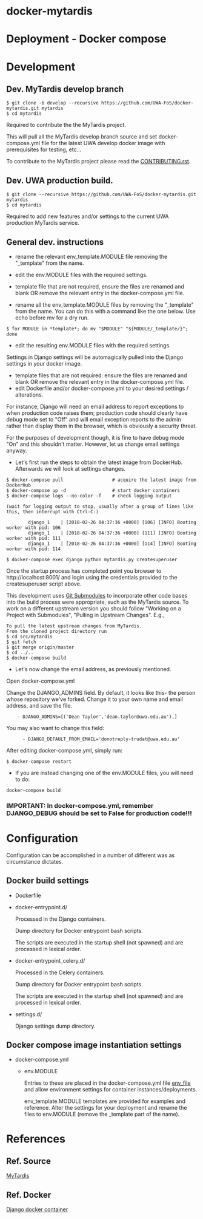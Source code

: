 # docker-mytardis

# Deployment - Docker compose

# Development

## Dev. MyTardis develop branch

```
$ git clone -b develop --recursive https://github.com/UWA-FoS/docker-mytardis.git mytardis
$ cd mytardis
```

Required to contribute the the MyTardis project.

This will pull all the MyTardis develop branch source and set docker-compose.yml file for the latest UWA develop docker image with prerequisites for testing, etc...

To contribute to the MyTardis project please read the [CONTRIBUTING.rst](https://github.com/mytardis/mytardis/blob/master/CONTRIBUTING.rst).

## Dev. UWA production build.

```
$ git clone --recursive https://github.com/UWA-FoS/docker-mytardis.git mytardis
$ cd mytardis
```

Required to add new features and/or settings to the current UWA production MyTardis service.

## General dev. instructions

* rename the relevant env_template.MODULE file removing the "_template" from the name.
* edit the env.MODULE files with the required settings.


* template file that are not required, ensure the files are renamed and blank OR remove the relevant entry in the docker-compose.yml file.
* rename all the env_template.MODULE files by removing the "_template" from the name.
You can do this with a command like the one below. Use echo before mv for a dry run.

```
$ for MODULE in *template*; do mv "$MODULE" "${MODULE/_template/}"; done
```

* edit the resulting env.MODULE files with the required settings.

Settings in Django settings will be automagically pulled into the Django settings in your docker image.

* template files that are not required: ensure the files are renamed and blank OR remove the relevant entry in the docker-compose.yml file.
* edit Dockerfile and/or docker-compose.yml to your desired settings / alterations.

For instance, Django will need an email address to report exceptions to when production code raises them; production code should clearly have debug mode set to "Off" and will email exception reports to the admin rather than display them in the browser, which is obviously a security threat.

For the purposes of development though, it is fine to have debug mode "On" and this shouldn't matter. However, let us change email settings anyway. 

* Let's first run the steps to obtain the latest image from DockerHub. Afterwards we will look at settings changes.


```
$ docker-compose pull                  # acquire the latest image from DockerHub
$ docker-compose up -d                 # start docker containers
$ docker-compose logs --no-color -f    # check logging output

(wait for logging output to stop, usually after a group of lines like this, then interrupt with Ctrl-C:)

        django_1    | [2018-02-26 04:37:36 +0000] [106] [INFO] Booting worker with pid: 106
        django_1    | [2018-02-26 04:37:36 +0000] [111] [INFO] Booting worker with pid: 111
        django_1    | [2018-02-26 04:37:36 +0000] [114] [INFO] Booting worker with pid: 114

$ docker-compose exec django python mytardis.py createsuperuser
```

Once the startup process has completed point you browser to http://localhost:8001/ and login using the credentials provided to the createsuperuser script above.

This development uses [Git Submodules](https://git-scm.com/book/en/v2/Git-Tools-Submodules) to incorporate other code bases into the build process were appropriate, such as the MyTardis source. To work on a different upstream version you should follow "Working on a Project with Submodules", "Pulling in Upstream Changes". E.g.,

```
To pull the latest upstream changes from MyTardis.
From the cloned project directory run
$ cd src/mytardis
$ git fetch
$ git merge origin/master
$ cd ../..
$ docker-compose build
```

* Let's now change the email address, as previously mentioned.

Open docker-compose.yml

Change the DJANGO_ADMINS field. By default, it looks like this- the person whose repository we've forked. Change it to your own name and email address, and save the file.

```
	- DJANGO_ADMINS=[('Dean Taylor','dean.taylor@uwa.edu.au'),]
```

You may also want to change this field:

```
      - DJANGO_DEFAULT_FROM_EMAIL='donotreply-trudat@uwa.edu.au'
```

After editing docker-compose.yml, simply run:

```
$ docker-compose restart
```

* If you are instead changing one of the env.MODULE files, you will need to do:

```
docker-compose build
```
### IMPORTANT: In docker-compose.yml, remember DJANGO_DEBUG should be set to False for production code!!!


# Configuration

Configuration can be accomplished in a number of different was as circumstance dictates.

## Docker build settings

* Dockerfile
* docker-entrypoint.d/

  Processed in the Django containers.

  Dump directory for Docker entrypoint bash scripts.

  The scripts are executed in the startup shell (not spawned) and are processed in lexical order.

* docker-entrypoint_celery.d/

  Processed in the Celery containers.

  Dump directory for Docker entrypoint bash scripts.

  The scripts are executed in the startup shell (not spawned) and are processed in lexical order.

* settings.d/

  Django settings dump directory.

## Docker compose image instantiation settings

* docker-compose.yml
  * env.MODULE

    Entries to these are placed in the docker-compose.yml file [env_file](https://docs.docker.com/compose/environment-variables/#the-env_file-configuration-option) and allow environment settings for container instances/deployments.

    env_template.MODULE templates are provided for examples and reference. Alter the settings for your deployment and rename the files to env.MODULE (remove the _template part of the name).

# References

## Ref. Source

[MyTardis](https://github.com/mytardis/mytardis)

## Ref. Docker

[Django docker container](https://github.com/GoHiTech/docker-django)

